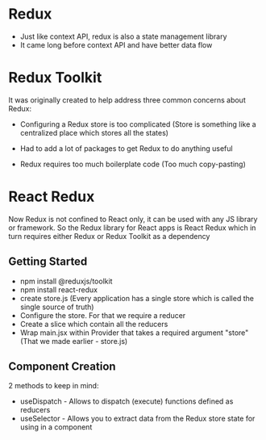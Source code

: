 # Redux

* Just like context API, redux is also a state management library
* It came long before context API and have better data flow

# Redux Toolkit

It was originally created to help address three common concerns about Redux:
* Configuring a Redux store is too complicated (Store is something like a centralized place which stores all the states)

* Had to add a lot of packages to get Redux to do anything useful

* Redux requires too much boilerplate code (Too much copy-pasting)

# React Redux

Now Redux is not confined to React only, it can be used with any JS library or framework. So the Redux library for React apps is React Redux which in turn requires either Redux or Redux Toolkit as a dependency

## Getting Started

* npm install @reduxjs/toolkit
* npm install react-redux
* create store.js (Every application has a single store which is called the single source of truth)
* Configure the store. For that we require a reducer
* Create a slice which contain all the reducers
* Wrap main.jsx within Provider that takes a required argument "store" (That we made earlier - store.js)

## Component Creation

2 methods to keep in mind:
* useDispatch - Allows to dispatch (execute) functions defined as reducers
* useSelector - Allows you to extract data from the Redux store state for using in a component